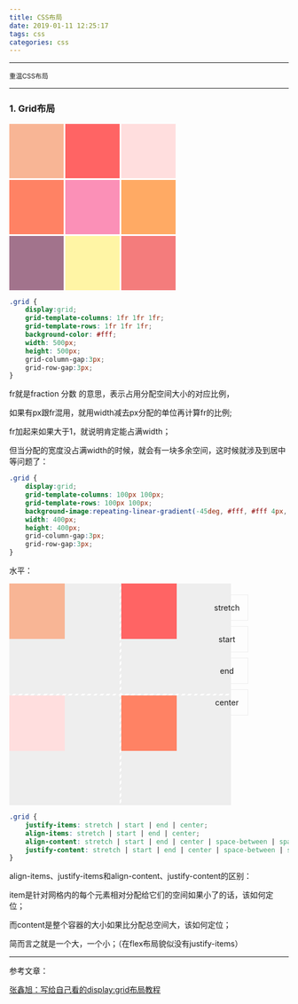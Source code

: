 ```yaml
---
title: CSS布局
date: 2019-01-11 12:25:17
tags: css
categories: css
---
```

<!-- more --> 

<hr>

<small>重温CSS布局</small>

---

### 1. Grid布局

<div class='grid' style='display:grid;grid-template-columns: 1fr 1fr 1fr; grid-template-rows: 1fr 1fr 1fr; background-color: #fff;width: 300px;height: 300px;grid-column-gap:3px;grid-row-gap:3px;'>
    <div style='background-color: #f8b595; background-image:url(/static/img/grid1.png);background-repeat:no-repeat;background-size: cover;'></div>
    <div style='background-color: #ff6464; background-image:url(/static/img/grid2.png);background-repeat:no-repeat;background-size: cover;'></div>
    <div style='background-color: #ffdede; background-image:url(/static/img/grid3.png);background-repeat:no-repeat;background-size: cover;'></div>
    <div style='background-color: #ff8264; background-image:url(/static/img/grid4.png);background-repeat:no-repeat;background-size: cover;'></div>
    <div style='background-color: #fb90b7; background-image:url(/static/img/grid5.png);background-repeat:no-repeat;background-size: cover;'></div>
    <div style='background-color: #ffaa64; background-image:url(/static/img/grid6.png);background-repeat:no-repeat;background-size: cover;'></div>
    <div style='background-color: #a2738c; background-image:url(/static/img/grid7.png);background-repeat:no-repeat;background-size: cover;'></div>
    <div style='background-color: #fff5a5; background-image:url(/static/img/grid8.png);background-repeat:no-repeat;background-size: cover;'></div>
    <div style='background-color: #f47c7c; background-image:url(/static/img/grid9.png);background-repeat:no-repeat;background-size: cover;'></div>
</div>

```css
.grid {
    display:grid;   
    grid-template-columns: 1fr 1fr 1fr; 
    grid-template-rows: 1fr 1fr 1fr; 
    background-color: #fff;
    width: 500px;
    height: 500px;
    grid-column-gap:3px;
    grid-row-gap:3px;
}
```
fr就是fraction 分数 的意思，表示占用分配空间大小的对应比例，

如果有px跟fr混用，就用width减去px分配的单位再计算fr的比例;

fr加起来如果大于1，就说明肯定能占满width；

但当分配的宽度没占满width的时候，就会有一块多余空间，这时候就涉及到居中等问题了：

```css
.grid {
    display:grid;   
    grid-template-columns: 100px 100px; 
    grid-template-rows: 100px 100px; 
    background-image:repeating-linear-gradient(-45deg, #fff, #fff 4px, #eee 4px, #eee 8px) ;
    width: 400px;
    height: 400px;
    grid-column-gap:3px;
    grid-row-gap:3px;
}
```

水平：

<style type='text/css'>
.grid-wrapper {
    user-select: none;
    position: relative;
    width: 100%;
    height: 400px;
}
.grid > div {
    background-color: #eee;
}

.grid > div div {
    width: 100px;
    height: 100px;
}
.label {
    position: absolute;
    right: 0;
    top: 10px;
    width: 150px;
    text-align: center;
}
.label > div {
    width: 75px;
    border: 1px solid #eee;
    text-align: center;
    cursor: pointer;
    margin: 10px 0;
}
</style>

<div class='grid-wrapper'>
    <div class='label'>
        <div id='stretch'><p>stretch</p></div>
        <div id='start'><p>start</p></div>
        <div id='end'><p>end</p></div>
        <div id='center'><p>center</p></div>
    </div>
    <div class='grid' style='
        display:grid;
        grid-template-columns: 1fr 1fr; 
        grid-template-rows: 1fr 1fr; 
        background-image:repeating-linear-gradient(-45deg, #fff, #fff 4px, #eee 4px, #eee 8px) ;
        width: 400px;
        height: 400px;
        grid-column-gap:3px;
        grid-row-gap:3px;
        justify-items: stretch;'
    >
        <div><div style='background-color: #f8b595'></div></div>
        <div><div style='background-color: #ff6464'></div></div>
        <div><div style='background-color: #ffdede'></div></div>
        <div><div style='background-color: #ff8264'></div></div>
    </div>
</div>



```css
.grid {
    justify-items: stretch | start | end | center;
    align-items: stretch | start | end | center;
    align-content: stretch | start | end | center | space-between | space-around | space-evenly;
    justify-content: stretch | start | end | center | space-between | space-around | space-evenly;
}
```
align-items、justify-items和align-content、justify-content的区别：

item是针对网格内的每个元素相对分配给它们的空间如果小了的话，该如何定位；

而content是整个容器的大小如果比分配总空间大，该如何定位；

简而言之就是一个大，一个小；（在flex布局貌似没有justify-items）





---










参考文章：

[张鑫旭：写给自己看的display:grid布局教程](https://www.zhangxinxu.com/wordpress/2018/11/display-grid-css-css3/)